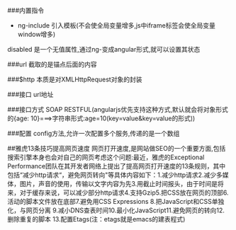 ###内置指令
* ng-include 引入模板(不会使全局变量增多,js中iframe标签会使全局变量window增多)

disabled 是一个无值属性,通过ng-变成angular形式,就可以设置其状态

###url
截取的是锚点后面的内容

###$http
本质是对XMLHttpRequest对象的封装

###接口
url地址

###接口方式
SOAP  RESTFUL(angularjs优先支持这种方式,默认就会将对象形式的{age: 10}===>字符串形式:age=10(key=value&key=value的形式))

###配置
config方法,允许一次配置多个服务,传递的是一个数组

##雅虎13条技巧提高网页速度
网页打开速度,是网站做SEO的一个重要方面,包括搜索引擎本身也会对自己的网页考虑这个问题:最近，雅虎的Exceptional Performance团队在其开发者网络上提出了提高网页打开速度的13条规则，其中包括“减少http请求“，避免网页转向"等具体内容如下：1.减少http请求2.减少多媒体，图片，声音的使用，传输以文字内容为先3.用截止时间报头，由于时间是将来，对于缓存来说，可以减少部分http请求4.支持Gzip5.把CSS放在网页的顶部6.活动的脚本文件放在底部7.避免用CSS Expressions 8.把JavaScript和CSS单独化，与网页分离 9.减小DNS查表时间10.最小化JavaScript11.避免网页的转向12.删除重复的脚本 13.配置Etags(注：etags就是emacs的建表程式) 
















